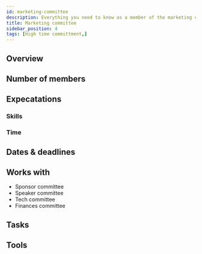 ```yaml
---
id: marketing-committee
description: Everything you need to know as a member of the marketing committee
title: Marketing committee
sidebar_position: 4
tags: [High time committment,]
---
```


## Overview

## Number of members

## Expecatations

### Skills

### Time

## Dates & deadlines

## Works with

* Sponsor committee
* Speaker committee
* Tech committee
* Finances committee

## Tasks

## Tools